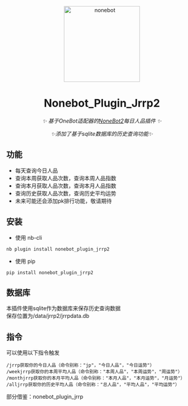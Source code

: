 <p align="center">
  <a href="https://v2.nonebot.dev/"><img src="https://v2.nonebot.dev/logo.png" width="200" height="200" alt="nonebot"></a>
</p>

<div align="center">
  
# Nonebot_Plugin_Jrrp2
  
_✨ 基于OneBot适配器的[NoneBot2](https://v2.nonebot.dev/)每日人品插件 ✨_


_✨添加了基于sqlite数据库的历史查询功能✨_
  
</div>

## 功能

- 每天查询今日人品
- 查询本周获取人品次数，查询本周人品指数
- 查询本月获取人品次数，查询本月人品指数
- 查询历史获取人品次数，查询历史平均运势
- 未来可能还会添加pk排行功能，敬请期待

## 安装

- 使用 nb-cli

```
nb plugin install nonebot_plugin_jrrp2
```

- 使用 pip

```
pip install nonebot_plugin_jrrp2
```

## 数据库
本插件使用sqlite作为数据库来保存历史查询数据    
保存位置为/data/jrrp2/jrrpdata.db


## 指令

可以使用以下指令触发

```
/jrrp获取你的今日人品（命令别称："jp"，"今日人品"，"今日运势"）
/weekjrrp获取你的本周平均人品（命令别称："本周人品"，"本周运势"，"周运势"）
/monthjrrp获取你的本月平均人品（命令别称："本月人品"，"本月运势"，"月运势"）
/alljrrp获取你的历史平均人品（命令别称："总人品"，"平均人品"，"平均运势"）
```

部分借鉴：nonebot_plugin_jrrp